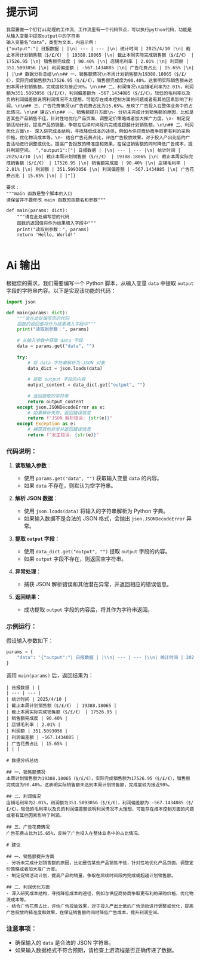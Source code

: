 # 提示词

```
我需要做一个钉钉ai助理的工作流，工作流里有一个代码节点，可以执行python代码，功能是从输入变量中提取output中的字符串
输入变量名“data”，类型为文本，内容示例：
{"output":"| 日报数据 | |\n| --- | --- |\n| 统计时间 | 2025/4/10 |\n| 截止本周计划销售额（$/£/€） | 19388.18065 |\n| 截止本周实际完成销售额（$/£/€） | 17526.95 |\n| 销售额完成度 | 90.40% |\n| 店铺毛利率 | 2.01% |\n| 利润额 | 351.5093056 |\n| 利润偏差额 | -567.1434885 |\n| 广告花费占比 | 15.65% |\n| | |\n# 数据分析总结\n\n## 一、销售额情况\n本周计划销售额为19388.18065（$/£/€），实际完成销售额为17526.95（$/£/€），销售额完成度为90.40%。这表明实际销售额未达到本周计划销售额，完成度较为接近90%。\n\n## 二、利润情况\n店铺毛利率为2.01%，利润额为351.5093056（$/£/€），利润偏差额为 -567.1434885（$/£/€）。较低的毛利率以及负的利润偏差额说明利润情况不太理想，可能存在成本控制方面的问题或者有其他因素影响了利润。\n\n## 三、广告花费情况\n广告花费占比为15.65%，反映了广告投入在整体业务中的占比情况。\n\n# 建议\n\n## 一、销售额提升方面\n- 分析未完成计划销售额的原因，比如是否某些产品销售不佳，针对性地优化产品页面、调整定价策略或者加大推广力度。\n- 制定促销活动计划，提高产品的销量，争取在后续时间段内完成或超越计划销售额。\n\n## 二、利润优化方面\n- 深入研究成本结构，寻找降低成本的途径，例如与供应商协商争取更有利的采购价格，优化物流成本等。\n- 结合广告花费占比，评估广告投放效果，对于投入产出比低的广告活动进行调整或优化，提高广告投放的精准度和效果，在保证销售额的同时降低广告成本，提升利润空间。 ","output1":["| 日报数据 | |\n| --- | --- |\n| 统计时间 | 2025/4/10 |\n| 截止本周计划销售额（$/£/€） | 19388.18065 |\n| 截止本周实际完成销售额（$/£/€） | 17526.95 |\n| 销售额完成度 | 90.40% |\n| 店铺毛利率 | 2.01% |\n| 利润额 | 351.5093056 |\n| 利润偏差额 | -567.1434885 |\n| 广告花费占比 | 15.65% |\n| | |"]}

要求：
"""main 函数是整个脚本的入口
请保留并不要修改 main 函数的函数名和参数"""

def main(params: dict):
    """请在此处编写您的代码
    函数的返回值将作为结果填入字段中"""
    print("读取到参数：", params)
    return 'Hello, World!'


```

# Ai 输出

根据您的需求，我们需要编写一个 Python 脚本，从输入变量 `data` 中提取 `output` 字段的字符串内容。以下是实现该功能的代码：

```python
import json

def main(params: dict):
    """请在此处编写您的代码
    函数的返回值将作为结果填入字段中"""
    print("读取到参数：", params)
    
    # 从输入参数中获取 data 字段
    data = params.get("data", "")
    
    try:
        # 将 data 字符串解析为 JSON 对象
        data_dict = json.loads(data)
        
        # 提取 output 字段的内容
        output_content = data_dict.get("output", "")
        
        # 返回提取的字符串
        return output_content
    except json.JSONDecodeError as e:
        # 如果解析失败，返回错误信息
        return f"JSON 解析错误: {str(e)}"
    except Exception as e:
        # 捕获其他异常并返回错误信息
        return f"发生错误: {str(e)}"
```

### 代码说明：
1. **读取输入参数**：
   - 使用 `params.get("data", "")` 获取输入变量 `data` 的内容。
   - 如果 `data` 不存在，则默认为空字符串。

2. **解析 JSON 数据**：
   - 使用 `json.loads(data)` 将输入的字符串解析为 Python 字典。
   - 如果输入数据不是合法的 JSON 格式，会抛出 `json.JSONDecodeError` 异常。

3. **提取 `output` 字段**：
   - 使用 `data_dict.get("output", "")` 提取 `output` 字段的内容。
   - 如果 `output` 字段不存在，则返回空字符串。

4. **异常处理**：
   - 捕获 JSON 解析错误和其他潜在异常，并返回相应的错误信息。

5. **返回结果**：
   - 成功提取 `output` 字段的内容后，将其作为字符串返回。

### 示例运行：
假设输入参数如下：

```python
params = {
    "data": '{"output":"| 日报数据 | |\\n| --- | --- |\\n| 统计时间 | 2025/4/10 |\\n| 截止本周计划销售额（$/£/€） | 19388.18065 |\\n| 截止本周实际完成销售额（$/£/€） | 17526.95 |\\n| 销售额完成度 | 90.40% |\\n| 店铺毛利率 | 2.01% |\\n| 利润额 | 351.5093056 |\\n| 利润偏差额 | -567.1434885 |\\n| 广告花费占比 | 15.65% |\\n| | |\\n# 数据分析总结\\n\\n## 一、销售额情况\\n本周计划销售额为19388.18065（$/£/€），实际完成销售额为17526.95（$/£/€），销售额完成度为90.40%。这表明实际销售额未达到本周计划销售额，完成度较为接近90%。\\n\\n## 二、利润情况\\n店铺毛利率为2.01%，利润额为351.5093056（$/£/€），利润偏差额为 -567.1434885（$/£/€）。较低的毛利率以及负的利润偏差额说明利润情况不太理想，可能存在成本控制方面的问题或者有其他因素影响了利润。\\n\\n## 三、广告花费情况\\n广告花费占比为15.65%，反映了广告投入在整体业务中的占比情况。\\n\\n# 建议\\n\\n## 一、销售额提升方面\\n- 分析未完成计划销售额的原因，比如是否某些产品销售不佳，针对性地优化产品页面、调整定价策略或者加大推广力度。\\n- 制定促销活动计划，提高产品的销量，争取在后续时间段内完成或超越计划销售额。\\n\\n## 二、利润优化方面\\n- 深入研究成本结构，寻找降低成本的途径，例如与供应商协商争取更有利的采购价格，优化物流成本等。\\n- 结合广告花费占比，评估广告投放效果，对于投入产出比低的广告活动进行调整或优化，提高广告投放的精准度和效果，在保证销售额的同时降低广告成本，提升利润空间。 ","output1":["| 日报数据 | |\\n| --- | --- |\\n| 统计时间 | 2025/4/10 |\\n| 截止本周计划销售额（$/£/€） | 19388.18065 |\\n| 截止本周实际完成销售额（$/£/€） | 17526.95 |\\n| 销售额完成度 | 90.40% |\\n| 店铺毛利率 | 2.01% |\\n| 利润额 | 351.5093056 |\\n| 利润偏差额 | -567.1434885 |\\n| 广告花费占比 | 15.65% |\\n| | |"]}'
}
```

调用 `main(params)` 后，返回结果为：

```
| 日报数据 | |
| --- | --- |
| 统计时间 | 2025/4/10 |
| 截止本周计划销售额（$/£/€） | 19388.18065 |
| 截止本周实际完成销售额（$/£/€） | 17526.95 |
| 销售额完成度 | 90.40% |
| 店铺毛利率 | 2.01% |
| 利润额 | 351.5093056 |
| 利润偏差额 | -567.1434885 |
| 广告花费占比 | 15.65% |
| | |

# 数据分析总结

## 一、销售额情况
本周计划销售额为19388.18065（$/£/€），实际完成销售额为17526.95（$/£/€），销售额完成度为90.40%。这表明实际销售额未达到本周计划销售额，完成度较为接近90%。

## 二、利润情况
店铺毛利率为2.01%，利润额为351.5093056（$/£/€），利润偏差额为 -567.1434885（$/£/€）。较低的毛利率以及负的利润偏差额说明利润情况不太理想，可能存在成本控制方面的问题或者有其他因素影响了利润。

## 三、广告花费情况
广告花费占比为15.65%，反映了广告投入在整体业务中的占比情况。

# 建议

## 一、销售额提升方面
- 分析未完成计划销售额的原因，比如是否某些产品销售不佳，针对性地优化产品页面、调整定价策略或者加大推广力度。
- 制定促销活动计划，提高产品的销量，争取在后续时间段内完成或超越计划销售额。

## 二、利润优化方面
- 深入研究成本结构，寻找降低成本的途径，例如与供应商协商争取更有利的采购价格，优化物流成本等。
- 结合广告花费占比，评估广告投放效果，对于投入产出比低的广告活动进行调整或优化，提高广告投放的精准度和效果，在保证销售额的同时降低广告成本，提升利润空间。
```

### 注意事项：
- 确保输入的 `data` 是合法的 JSON 字符串。
- 如果输入数据格式不符合预期，请检查上游流程是否正确传递了数据。